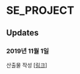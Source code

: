 # SE_PROJECT

## Updates
### 2019년 11월 1일
산출물 작성 [[링크](https://docs.google.com/document/d/1f5OP5fQdPbMvfWd__tQS4x1DollzHXdyvH24YQF6Ebs/edit?usp=sharing)]